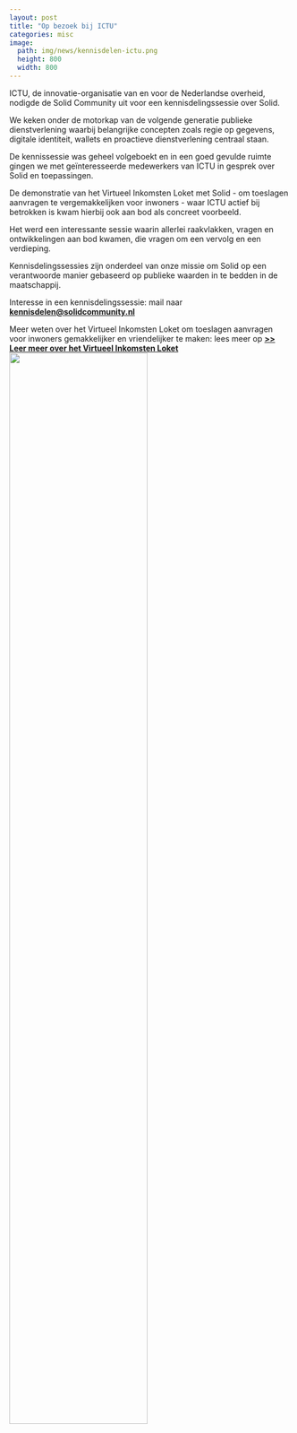 ```yaml
---
layout: post
title: "Op bezoek bij ICTU"
categories: misc
image:
  path: img/news/kennisdelen-ictu.png
  height: 800
  width: 800
---
```


ICTU, de innovatie-organisatie van en voor de Nederlandse overheid, nodigde de Solid Community uit voor een kennisdelingssessie over Solid.

We keken onder de motorkap van de volgende generatie publieke dienstverlening waarbij belangrijke concepten zoals regie op gegevens, digitale identiteit, wallets en proactieve dienstverlening centraal staan.

De kennissessie was geheel volgeboekt en in een goed gevulde ruimte gingen we met geïnteresseerde medewerkers van ICTU in gesprek over Solid en toepassingen.

De demonstratie van het Virtueel Inkomsten Loket met Solid - om toeslagen aanvragen te vergemakkelijken voor inwoners - waar ICTU actief bij betrokken is kwam hierbij ook aan bod als concreet voorbeeld.

Het werd een interessante sessie waarin allerlei raakvlakken, vragen en ontwikkelingen aan bod kwamen, die vragen om een vervolg en een verdieping.

Kennisdelingssessies zijn onderdeel van onze missie om Solid op een verantwoorde manier gebaseerd op publieke waarden in te bedden in de maatschappij.

Interesse in een kennisdelingssessie: mail naar **kennisdelen@solidcommunity.nl** 

Meer weten over het Virtueel Inkomsten Loket om toeslagen aanvragen voor inwoners gemakkelijker en vriendelijker te maken: lees meer op [**>> Leer meer over het Virtueel Inkomsten Loket**](vil.html)
<img src="https://www.solidcommunity.nl/img/news/kennisdelen-ictu.png" style="width:70%;">


